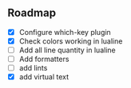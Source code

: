 ## Roadmap
- [x] Configure which-key plugin
- [x] Check colors working in lualine
- [ ] Add all line quantity in lualine
- [ ] Add formatters
- [ ] add lints
- [x] add virtual text
